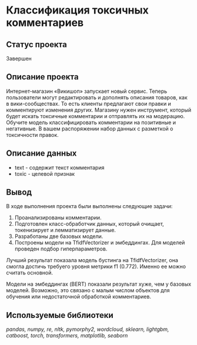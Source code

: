 # Классификация токсичных комментариев 

## Статус проекта
Завершен

## Описание проекта
Интернет-магазин «Викишоп» запускает новый сервис. Теперь пользователи могут редактировать и дополнять описания товаров, как в вики-сообществах. То есть клиенты предлагают свои правки и комментируют изменения других. Магазину нужен инструмент, который будет искать токсичные комментарии и отправлять их на модерацию.
Обучите модель классифицировать комментарии на позитивные и негативные. В вашем распоряжении набор данных с разметкой о токсичности правок.

## Описание данных

- text - содержит текст комментария
- toxic - целевой признак

## Вывод
В ходе выполнения проекта были выполнены следующие задачи:
1. Проанализированы комментарии.
2. Подготовлен класс-обработчик данных, который очищает, токенизирует и лемматизирует данные.
3. Разработаны две базовых модели.
4. Построены модели на TfidfVectorizer и эмбеддингах. Для моделей проведен подбор гиперпараметров.

Лучший результат показала модель бустинга на TfidfVectorizer, она смогла достичь требуего уровня метрики f1 (0.772). Именно ее можно считать основной.

Модели на эмбеддингах (BERT) показали результат хуже, чем у базовых моделей. Возможно, это связано с малым числом объектов для обучения или недостаточной обработкой комментариев.

## Используемые библиотеки
*pandas, numpy, re, nltk, pymorphy2, wordcloud, sklearn, lightgbm, catboost, torch, transformers, matplotlib, seaborn*